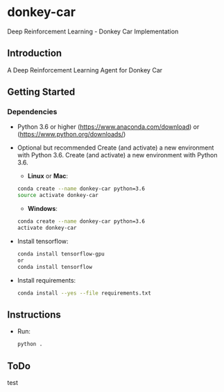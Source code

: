 # donkey-car
Deep Reinforcement Learning - Donkey Car Implementation

## Introduction
A Deep Reinforcement Learning Agent for Donkey Car 

## Getting Started

### Dependencies
- Python 3.6 or higher (https://www.anaconda.com/download) or (https://www.python.org/downloads/) 
- Optional but recommended Create (and activate) a new environment with Python 3.6.
    Create (and activate) a new environment with Python 3.6.
    - __Linux__ or __Mac__: 
	```bash
	conda create --name donkey-car python=3.6
	source activate donkey-car
	```
	- __Windows__: 
	```bash
	conda create --name donkey-car python=3.6 
	activate donkey-car
	```
- Install tensorflow:
    ```bash
    conda install tensorflow-gpu
	or
	conda install tensorflow
	```

- Install requirements:
    ```bash
    conda install --yes --file requirements.txt
	```

## Instructions

- Run:
    ```bash
	python .
	```

## ToDo
test